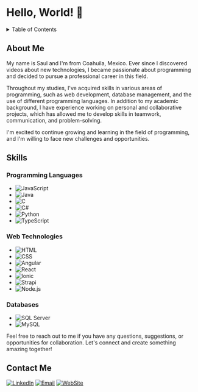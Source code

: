 <!-- MARKDOWN LINKS & IMAGES -->
<!-- Logos -->
[JavaScript-shield]: https://img.shields.io/badge/JavaScript-d5b70b?style=for-the-badge&logo=javascript&logoColor=white
[Java-shield]: https://img.shields.io/badge/Java-007396?style=for-the-badge&logo=java&logoColor=white
[C-shield]: https://img.shields.io/badge/C-00599C?style=for-the-badge&logo=c&logoColor=white
[Python-shield]: https://img.shields.io/badge/Python-3776AB?style=for-the-badge&logo=python&logoColor=white
[TypeScript-shield]: https://img.shields.io/badge/TypeScript-007ACC?style=for-the-badge&logo=typescript&logoColor=white
[HTML-shield]: https://img.shields.io/badge/HTML-f57b00?style=for-the-badge&logo=html5&logoColor=white
[CSS-shield]: https://img.shields.io/badge/CSS-264fdd?style=for-the-badge&logo=CSS3&logoColor=white
[Angular-shield]: https://img.shields.io/badge/Angular-DD0031?style=for-the-badge&logo=angular&logoColor=white
[React-shield]: https://img.shields.io/badge/React-DD0031?style=for-the-badge&logo=react&logoColor=white
[Ionic-shield]: https://img.shields.io/badge/Ionic-3880FF?style=for-the-badge&logo=ionic&logoColor=white
[Strapi-shield]: https://img.shields.io/badge/Strapi-4e26e0?style=for-the-badge&logo=strapi&logoColor=white
[SQLServer-shield]: https://img.shields.io/badge/SQL_Server-CC2927?style=for-the-badge&logo=microsoft-sql-server&logoColor=white
[MySQL-shield]: https://img.shields.io/badge/MySQL-4479A1?style=for-the-badge&logo=mysql&logoColor=white
[linkedin-shield]: https://img.shields.io/badge/LinkedIn-0077B5?style=for-the-badge&logo=linkedin&logoColor=white
[email-shield]: https://img.shields.io/badge/Email-0078D4?style=for-the-badge&logo=microsoft-outlook&logoColor=white
[website-shield]: https://img.shields.io/badge/website-0077B5?style=for-the-badge
[Node.js-shield]: https://img.shields.io/badge/node.js-79b300?style=for-the-badge&logo=node.js&logoColor=white

<!-- Logo URLs -->
[JavaScript-url]: https://www.example.com/javascript-logo.png
[Java-url]: https://www.example.com/java-logo.png
[C-url]: https://www.example.com/c-logo.png
[Python-url]: https://www.example.com/python-logo.png
[TypeScript-url]: https://www.example.com/typescript-logo.png
[HTML-url]: https://www.example.com/html-logo.png
[CSS-url]: https://www.example.com/css-logo.png
[Angular-url]: https://www.example.com/angular-logo.png
[React-url]: https://www.example.com/react-logo.png
[Ionic-url]: https://www.example.com/ionic-logo.png
[Strapi-url]: https://www.example.com/strapi-logo.png
[SQLServer-url]: https://www.example.com/sql-server-logo.png
[MySQL-url]: https://www.example.com/mysql-logo.png
[linkedin-url]: https://www.linkedin.com/in/sa%C3%BAl-s%C3%A1nchez-a3b72b1bb
[Node.js-url]: https://www.example.com/node.js-logo.png
[email-url]: mailto:saul.sanchez.perez@icloud.com
[website-url]: https://portafolio-saul.netlify.app

# Hello, World! 👋
<!-- TABLE OF CONTENTS -->
<details>
  <summary>Table of Contents</summary>
  <ol>
    <li><a href="#about-me">About Me</a></li>
    <li>
      <a href="#skills">Skills</a>
      <ul>
        <li><a href="#programming-languages">Programming Languages</a></li>
        <li><a href="#web-technologies">Web Technologies</a></li>
        <li><a href="#databases">Databases</a></li>
      </ul>
    </li>
    <li><a href="#contact-me">Contact Me</a></li>
  </ol>
</details>

## About Me
My name is Saul and I'm from Coahuila, Mexico. Ever since I discovered videos about new technologies, I became passionate about programming and decided to pursue a professional career in this field.

Throughout my studies, I've acquired skills in various areas of programming, such as web development, database management, and the use of different programming languages. In addition to my academic background, I have experience working on personal and collaborative projects, which has allowed me to develop skills in teamwork, communication, and problem-solving.

I'm excited to continue growing and learning in the field of programming, and I'm willing to face new challenges and opportunities.

## Skills

### Programming Languages
- ![JavaScript](https://img.shields.io/badge/JavaScript-d5b70b?style=for-the-badge&logo=javascript&logoColor=white)
- ![Java](https://img.shields.io/badge/java-007396?style=for-the-badge&logo=Java&logoColor=white)
- ![C](https://img.shields.io/badge/C-00599C?style=for-the-badge&logo=c&logoColor=white)
- ![C#](https://img.shields.io/badge/C♯-390091?style=for-the-badge&logo=c#&logoColor=white)
- ![Python](https://img.shields.io/badge/Python-3776AB?style=for-the-badge&logo=python&logoColor=white)
- ![TypeScript](https://img.shields.io/badge/TypeScript-007ACC?style=for-the-badge&logo=typescript&logoColor=white)

### Web Technologies
- ![HTML](https://img.shields.io/badge/HTML-f57b00?style=for-the-badge&logo=html5&logoColor=white)
- ![CSS](https://img.shields.io/badge/CSS-264fdd?style=for-the-badge&logo=CSS3&logoColor=white)
- ![Angular](https://img.shields.io/badge/Angular-DD0031?style=for-the-badge&logo=angular&logoColor=white)
- ![React](https://img.shields.io/badge/React-5bcdeb?style=for-the-badge&logo=react&logoColor=white)
- ![Ionic](https://img.shields.io/badge/Ionic-3880FF?style=for-the-badge&logo=ionic&logoColor=white)
- ![Strapi](https://img.shields.io/badge/Strapi-4e26e0?style=for-the-badge&logo=strapi&logoColor=white)
- ![Node.js](https://img.shields.io/badge/node.js-79b300?style=for-the-badge&logo=node.js&logoColor=white)

### Databases
- ![SQL Server](https://img.shields.io/badge/SQL_Server-CC2927?style=for-the-badge&logo=microsoft-sql-server&logoColor=white)
- ![MySQL](https://img.shields.io/badge/MySQL-4479A1?style=for-the-badge&logo=mysql&logoColor=white)

Feel free to reach out to me if you have any questions, suggestions, or opportunities for collaboration. Let's connect and create something amazing together!

## Contact Me
[![LinkedIn][linkedin-shield]][linkedin-url] [![Email][email-shield]][email-url] [![WebSite][website-shield]][website-url]
